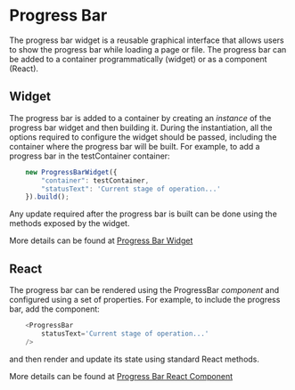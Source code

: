 # Progress Bar

The progress bar widget is a reusable graphical interface that allows users to show the progress bar while loading a page or file. The progress bar can be added to a container programmatically (widget) or as a component (React).


## Widget
The progress bar is added to a container by creating an *instance* of the progress bar widget and then building it. During the instantiation, all the options required to configure the widget should be passed, including the container where the progress bar will be built. For example, to add a progress bar in the testContainer container:

```javascript
    new ProgressBarWidget({
        "container": testContainer,
        "statusText": 'Current stage of operation...'
    }).build();
```

Any update required after the progress bar is built can be done using the methods exposed by the widget.

More details can be found at [Progress Bar Widget](public/assets/js/widgets/progressBar/progressBarWidget.md)


## React
The progress bar can be rendered using the ProgressBar *component* and configured using a set of properties. For example, to include the progress bar, add the component:

```javascript
    <ProgressBar
        statusText='Current stage of operation...'
    />
```

and then render and update its state using standard React methods.

More details can be found at [Progress Bar React Component](public/assets/js/widgets/progressBar/react/progressBar.md)